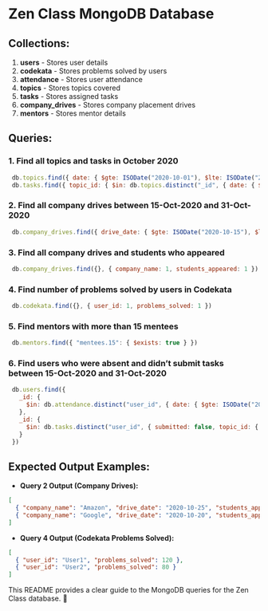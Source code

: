 # Zen Class MongoDB Database

## Collections:
1. **users** - Stores user details
2. **codekata** - Stores problems solved by users
3. **attendance** - Stores user attendance
4. **topics** - Stores topics covered
5. **tasks** - Stores assigned tasks
6. **company_drives** - Stores company placement drives
7. **mentors** - Stores mentor details

## Queries:

### 1. Find all topics and tasks in October 2020
```js
 db.topics.find({ date: { $gte: ISODate("2020-10-01"), $lte: ISODate("2020-10-31") } })
 db.tasks.find({ topic_id: { $in: db.topics.distinct("_id", { date: { $gte: ISODate("2020-10-01"), $lte: ISODate("2020-10-31") } }) } })
```

### 2. Find all company drives between 15-Oct-2020 and 31-Oct-2020
```js
 db.company_drives.find({ drive_date: { $gte: ISODate("2020-10-15"), $lte: ISODate("2020-10-31") } })
```

### 3. Find all company drives and students who appeared
```js
 db.company_drives.find({}, { company_name: 1, students_appeared: 1 })
```

### 4. Find number of problems solved by users in Codekata
```js
 db.codekata.find({}, { user_id: 1, problems_solved: 1 })
```

### 5. Find mentors with more than 15 mentees
```js
 db.mentors.find({ "mentees.15": { $exists: true } })
```

### 6. Find users who were absent and didn’t submit tasks between 15-Oct-2020 and 31-Oct-2020
```js
 db.users.find({
   _id: {
     $in: db.attendance.distinct("user_id", { date: { $gte: ISODate("2020-10-15"), $lte: ISODate("2020-10-31") }, status: "Absent" })
   },
   _id: {
     $in: db.tasks.distinct("user_id", { submitted: false, topic_id: { $in: db.topics.distinct("_id", { date: { $gte: ISODate("2020-10-15"), $lte: ISODate("2020-10-31") } }) } })
   }
 })
```

## Expected Output Examples:
- **Query 2 Output (Company Drives):**
```json
[
  { "company_name": "Amazon", "drive_date": "2020-10-25", "students_appeared": ["User1"] },
  { "company_name": "Google", "drive_date": "2020-10-20", "students_appeared": ["User2", "User3"] }
]
```
- **Query 4 Output (Codekata Problems Solved):**
```json
[
  { "user_id": "User1", "problems_solved": 120 },
  { "user_id": "User2", "problems_solved": 80 }
]
```

This README provides a clear guide to the MongoDB queries for the Zen Class database. 🚀

